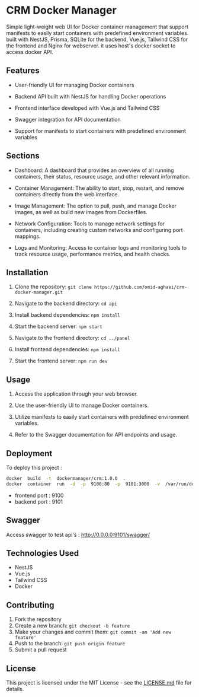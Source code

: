 # CRM Docker Manager

Simple light-weight web UI for Docker container management that support manifests to easily start containers with predefined environment variables. built with NestJS, Prisma, SQLite for the backend, Vue.js, Tailwind CSS for the frontend and Nginx for webserver. it uses host's docker socket to access docker API.

## Features

- User-friendly UI for managing Docker containers

- Backend API built with NestJS for handling Docker operations

- Frontend interface developed with Vue.js and Tailwind CSS

- Swagger integration for API documentation

- Support for manifests to start containers with predefined environment variables

## Sections

- Dashboard: A dashboard that provides an overview of all running containers, their status, resource usage, and other relevant information.

- Container Management: The ability to start, stop, restart, and remove containers directly from the web interface.

- Image Management: The option to pull, push, and manage Docker images, as well as build new images from Dockerfiles.

- Network Configuration: Tools to manage network settings for containers, including creating custom networks and configuring port mappings.

- Logs and Monitoring: Access to container logs and monitoring tools to track resource usage, performance metrics, and health checks.

## Installation

1. Clone the repository: `git clone https://github.com/omid-aghaei/crm-docker-manager.git`

2. Navigate to the backend directory: `cd api`

3. Install backend dependencies: `npm install`

4. Start the backend server: `npm start`

5. Navigate to the frontend directory: `cd ../panel`

6. Install frontend dependencies: `npm install`

7. Start the frontend server: `npm run dev`

## Usage

1. Access the application through your web browser.

2. Use the user-friendly UI to manage Docker containers.

3. Utilize manifests to easily start containers with predefined environment variables.

4. Refer to the Swagger documentation for API endpoints and usage.

## Deployment

To deploy this project :

```bash
docker  build  -t  dockermanager/crm:1.0.0  .
docker  container  run  -d  -p  9100:80  -p  9101:3000  -v  /var/run/docker.sock:/var/run/docker.sock  -e  backend=0.0.0.0:9101  dockermanager/crm:1.0.0
```
- frontend port : 9100
- backend port : 9101

## Swagger

Access swagger to test api's : http://0.0.0.0:9101/swagger/

## Technologies Used

- NestJS
- Vue.js
- Tailwind CSS
- Docker

## Contributing

1. Fork the repository
2. Create a new branch: `git checkout -b feature`
3. Make your changes and commit them: `git commit -am 'Add new feature'`
4. Push to the branch: `git push origin feature`
5. Submit a pull request


## License

This project is licensed under the MIT License - see the [LICENSE.md](LICENSE.md) file for details.